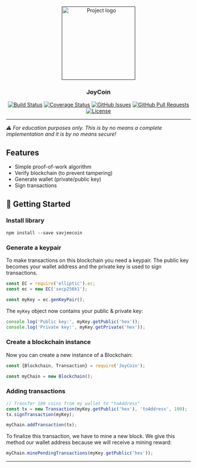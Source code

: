 ﻿<p align="center">
  <a href="" rel="noopener">
 <img width=200px height=200px src="https://i.imgur.com/VELRxXl.png" alt="Project logo"></a>
</p>

<h3 align="center">JoyCoin</h3>

<div align="center">

  [![Build Status](https://travis-ci.org/Savjee/SavjeeCoin.svg?branch=master)](https://travis-ci.org/Savjee/SavjeeCoin)
  [![Coverage Status](https://coveralls.io/repos/github/Savjee/SavjeeCoin/badge.svg?branch=master)](https://coveralls.io/github/Savjee/SavjeeCoin?branch=master)
  [![GitHub Issues](https://img.shields.io/github/issues/Savjee/SavjeeCoin.svg)](https://github.com/tula18/coin---test/issues)
  [![GitHub Pull Requests](https://img.shields.io/github/issues-pr/Savjee/SavjeeCoin.svg)](https://github.com/tula18/coin---test/pulls)
  [![License](https://img.shields.io/badge/license-MIT-blue.svg)](/LICENSE)

</div>

---

*⚠️ For education purposes only. This is by no means a complete implementation and it is by no means secure!*

## Features

* Simple proof-of-work algorithm
* Verify blockchain (to prevent tampering)
* Generate wallet (private/public key)
* Sign transactions

## 🏁 Getting Started <a name = "getting_started"></a>

### Install library
```
npm install --save savjeecoin
```

### Generate a keypair
To make transactions on this blockchain you need a keypair. The public key becomes your wallet address and the private key is used to sign transactions.

```js
const EC = require('elliptic').ec;
const ec = new EC('secp256k1');

const myKey = ec.genKeyPair();
```

The `myKey` object now contains your public & private key:

```js
console.log('Public key:', myKey.getPublic('hex'));
console.log('Private key:', myKey.getPrivate('hex'));
```

### Create a blockchain instance
Now you can create a new instance of a Blockchain:

```js
const {Blockchain, Transaction} = require('JoyCoin');

const myChain = new Blockchain();
```

### Adding transactions
```js
// Transfer 100 coins from my wallet to "toAddress"
const tx = new Transaction(myKey.getPublic('hex'), 'toAddress', 100);
tx.signTransaction(myKey);

myChain.addTransaction(tx);
```

To finalize this transaction, we have to mine a new block. We give this method our wallet address because we will receive a mining reward:

```js
myChain.minePendingTransactions(myKey.getPublic('hex'));
```


---